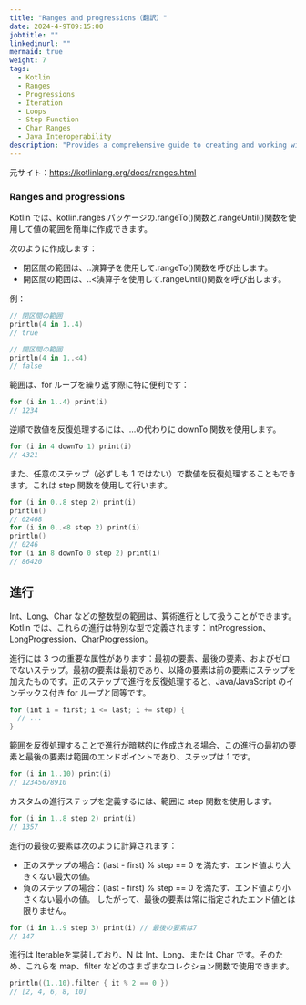 ```yaml
---
title: "Ranges and progressions（翻訳）"
date: 2024-4-9T09:15:00
jobtitle: ""
linkedinurl: ""
mermaid: true
weight: 7
tags:
  - Kotlin
  - Ranges
  - Progressions
  - Iteration
  - Loops
  - Step Function
  - Char Ranges
  - Java Interoperability
description: "Provides a comprehensive guide to creating and working with ranges and progressions in Kotlin. Covers closed and open ranges, custom steps, reversed iteration, and operations with Int, Long, and Char types, with examples of their usage in loops and collection functions."
---
```


元サイト：<https://kotlinlang.org/docs/ranges.html>

### Ranges and progressions

Kotlin では、kotlin.ranges パッケージの.rangeTo()関数と.rangeUntil()関数を使用して値の範囲を簡単に作成できます。

次のように作成します：

- 閉区間の範囲は、..演算子を使用して.rangeTo()関数を呼び出します。
- 開区間の範囲は、..<演算子を使用して.rangeUntil()関数を呼び出します。

例：

```kotlin
// 閉区間の範囲
println(4 in 1..4)
// true

// 開区間の範囲
println(4 in 1..<4)
// false
```

範囲は、for ループを繰り返す際に特に便利です：

```kotlin
for (i in 1..4) print(i)
// 1234

```

逆順で数値を反復処理するには、...の代わりに downTo 関数を使用します。

```kotlin
for (i in 4 downTo 1) print(i)
// 4321

```

また、任意のステップ（必ずしも 1 ではない）で数値を反復処理することもできます。これは step 関数を使用して行います。

```kotlin
for (i in 0..8 step 2) print(i)
println()
// 02468
for (i in 0..<8 step 2) print(i)
println()
// 0246
for (i in 8 downTo 0 step 2) print(i)
// 86420

```

## 進行

Int、Long、Char などの整数型の範囲は、算術進行として扱うことができます。Kotlin では、これらの進行は特別な型で定義されます：IntProgression、LongProgression、CharProgression。

進行には 3 つの重要な属性があります：最初の要素、最後の要素、およびゼロでないステップ。最初の要素は最初であり、以降の要素は前の要素にステップを加えたものです。正のステップで進行を反復処理すると、Java/JavaScript のインデックス付き for ループと同等です。

```kotlin
for (int i = first; i <= last; i += step) {
  // ...
}

```

範囲を反復処理することで進行が暗黙的に作成される場合、この進行の最初の要素と最後の要素は範囲のエンドポイントであり、ステップは 1 です。

```kotlin
for (i in 1..10) print(i)
// 12345678910

```

カスタムの進行ステップを定義するには、範囲に step 関数を使用します。

```kotlin
for (i in 1..8 step 2) print(i)
// 1357

```

進行の最後の要素は次のように計算されます：

- 正のステップの場合：(last - first) % step == 0 を満たす、エンド値より大きくない最大の値。
- 負のステップの場合：(last - first) % step == 0 を満たす、エンド値より小さくない最小の値。
  したがって、最後の要素は常に指定されたエンド値とは限りません。

```kotlin
for (i in 1..9 step 3) print(i) // 最後の要素は7
// 147

```

進行は Iterable<N>を実装しており、N は Int、Long、または Char です。そのため、これらを map、filter などのさまざまなコレクション関数で使用できます。

```kotlin
println((1..10).filter { it % 2 == 0 })
// [2, 4, 6, 8, 10]

```
